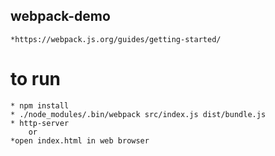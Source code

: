 ## webpack-demo

	*https://webpack.js.org/guides/getting-started/

# to run
	* npm install
	* ./node_modules/.bin/webpack src/index.js dist/bundle.js
	* http-server
		or
	*open index.html in web browser
